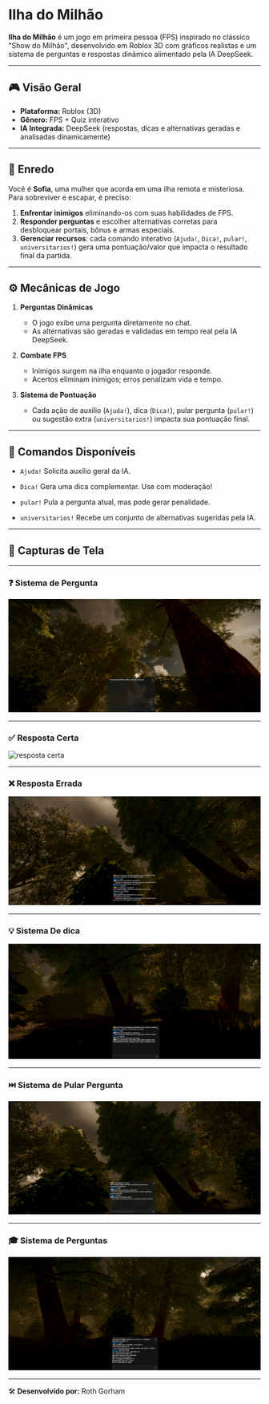 # Ilha do Milhão

**Ilha do Milhão** é um jogo em primeira pessoa (FPS) inspirado no clássico "Show do Milhão", desenvolvido em Roblox 3D com gráficos realistas e um sistema de perguntas e respostas dinâmico alimentado pela IA DeepSeek.

---

## 🎮 Visão Geral

* **Plataforma:** Roblox (3D)
* **Gênero:** FPS + Quiz interativo
* **IA Integrada:** DeepSeek (respostas, dicas e alternativas geradas e analisadas dinamicamente)

---

## 📝 Enredo

Você é **Sofia**, uma mulher que acorda em uma ilha remota e misteriosa. Para sobreviver e escapar, é preciso:

1. **Enfrentar inimigos** eliminando-os com suas habilidades de FPS.
2. **Responder perguntas** e escolher alternativas corretas para desbloquear portais, bônus e armas especiais.
3. **Gerenciar recursos**: cada comando interativo (`Ajuda!`, `Dica!`, `pular!`, `universitarios!`) gera uma pontuação/valor que impacta o resultado final da partida.

---

## ⚙️ Mecânicas de Jogo

1. **Perguntas Dinâmicas**

   * O jogo exibe uma pergunta diretamente no chat.
   * As alternativas são geradas e validadas em tempo real pela IA DeepSeek.

2. **Combate FPS**

   * Inimigos surgem na ilha enquanto o jogador responde.
   * Acertos eliminam inimigos; erros penalizam vida e tempo.

3. **Sistema de Pontuação**

   * Cada ação de auxílio (`Ajuda!`), dica (`Dica!`), pular pergunta (`pular!`) ou sugestão extra (`universitarios!`) impacta sua pontuação final.

---

## 💬 Comandos Disponíveis

* `Ajuda!`
  Solicita auxílio geral da IA.

* `Dica!`
  Gera uma dica complementar. Use com moderação!

* `pular!`
  Pula a pergunta atual, mas pode gerar penalidade.


* `universitarios!`
  Recebe um conjunto de alternativas sugeridas pela IA.

---

## 📸 Capturas de Tela

---

### ❓ Sistema de Pergunta  
![pergunta](./FOTOS/pergunta.png)

---

### ✅ Resposta Certa  
![resposta certa](./FOTOS/resposta_certa.png)

---

### ❌ Resposta Errada  
![reposta errada](./FOTOS/reposta_errada.png)

---

### 💡 Sistema De dica
![sistema de dica](./FOTOS/sistema_dica.png)

---

### ⏭️ Sistema de Pular Pergunta
![sistema de pular](./FOTOS/sistema_pular.png)

---

### 🎓 Sistema de Perguntas
![universitarios](./FOTOS/universitarios.png)

---

🛠️ **Desenvolvido por:** Roth Gorham

